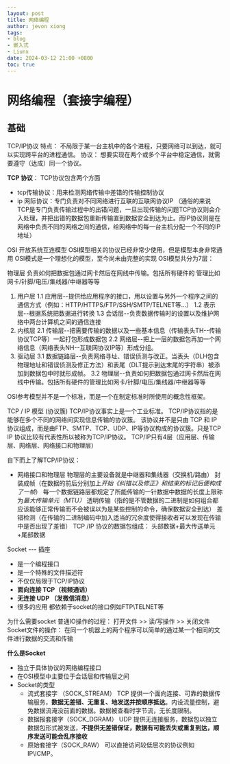 ```yaml
---
layout: post
title: 网络编程
author: jevon xiong
tags:
- blog
- 嵌入式
- Liunx
date: 2024-03-12 21:00 +0800
toc: true
---
```

# 网络编程（套接字编程）

## 基础

TCP/IP协议
特点：
不局限于某一台主机中的各个进程，只要网络可以到达，就可以实现跨平台的进程通信。
协议：
想要实现在两个或多个平台中稳定通信，就需要遵守（达成）同一个协议。

**TCP 协议**：
TCP协议包含两个方面

- tcp传输协议：用来检测网络传输中差错的传输控制协议
- ip 网际协议：专门负责对不同网络进行互联的互联网协议IP
  （通俗的来说TCP是专门负责传输过程中的出错问题，一旦出现传输的问题TCP协议则会介入处理，并把出错的数据包重新传输直到数据安全到达为止。而IP协议则是在网络中负责不同的网络之间的通信，给网络中的每一台主机分配一个不同的IP地址）

OSI 开放系统互连模型
OSI模型相关的协议已经非常少使用，但是模型本身非常通用
OSI模式是一个理想化的模型，至今尚未由完整的实现
OSI模型共分为7层：

物理层
负责如何把数据包通过网卡然后在网线中传输。包括所有硬件的
管理比如网卡/针脚/电压/集线器/中继器等等

1. 用户层
   1.1 应用层--提供给应用程序的接口，用以设置与另外一个程序之间的通信方式（例如：HTTP/HTTPS/FTP/SSH/SMTP/TELNET等...）
   1.2 表示层--根据系统把数据进行转换
   1.3 会话层--负责数据传输时的设置以及维护网络中两台计算机之间的通信连接
2. 内核层
   2.1 传输层--把需要传输的数据以及一些基本信息（传输表头TH--传输协议TCP等）一起打包形成数据包
   2.2 网络层--把上一层的数据包再加一个网络信息（网络表头NH--互联网协议IP等）形成分组。
3. 驱动层
   3.1 数据链路层--负责网络寻址、错误侦测与改正。当表头（DLH包含物理地址和错误侦测及修正方法）和表尾（DLT提示到达末尾的字符串）被添加到数据包中时就形成帧。
   3.2 物理层--负责如何把数据包通过网卡然后在网线中传输。包括所有硬件的管理比如网卡/针脚/电压/集线器/中继器等等

OSI参考模型并不是一个标准，而是一个在制定标准时所使用的概念性框架。

TCP / IP 模型 (协议簇)
TCP/IP协议事实上是一个工业标准。
TCP/IP协议指的是能够在多个不同的网络间实现信息传输的协议簇。
该协议并不是只由 TCP 和 IP协议组成，而是由FTP、SMTP、TCP、UDP、IP等协议构成的协议簇。只是TCP IP 协议比较有代表性所以被称为TCP/IP协议。
TCP/IP只有4层（应用层、传输层、网络层、网络接口和物理层）

自下而上了解TCP/IP协议：

- 网络接口和物理层
  物理层的主要设备就是中继器和集线器（交换机/路由）
  封装成帧（在数据的前后分别加上*开始《纠错以及修正》*和结束的标记后便构成了一*帧*）
  每一个数据链路层都规定了所能传输的一针数据中数据的长度上限称为*最大传输单元（MTU）*
  透明传输（指的是不管数据的二进制是如何组合都应该能够正常传输而不会被误以为是某些控制的命令，确保数据安全到达）
  差错检测（在传输的二进制编码中加入适当的冗余度使得接收者可以发现在传输中是否出现了差错）
  TCP /IP 协议的数据包组成：
  头部数据+最大传送单元+尾部数据

Socket --- 插座

- 是一个编程接口
- 是一个特殊的文件描述符
- 不仅仅局限于TCP/IP协议
- **面向连接 TCP（视频通话）**
- **无连接 UDP （发微信消息）**
- 很多的应用 都依赖于socket的接口例如FTP\TELNET等

为什么需要socket
      普通IO操作的过程：
          打开文件 >> 读/写操作 >> 关闭文件
Socket文件的操作：
    在同一个机器上的两个程序可以简单的通过某一个相同的文件进行数据的交流和传输

**什么是Socket**
-   独立于具体协议的网络编程接口
-   在OSI模型中主要位于会话层和传输层之间
-   Socket的类型
    -   流式套接字 （SOCK_STREAM） TCP
    提供一个面向连接、可靠的数据传输服务，**数据无差错、无重复、地发送并按顺序抵达**。内设流量控制，避免数据流淹没前面的数据。数据被查看时字节流，无长度限制。
    -   数据报套接字（SOCK_DGRAM） UDP
    提供无连接服务，数据包以独立数据包形式被发送，**不提供无差错保证，数据有可能丢失或重复到达，顺序发送可能会乱序接收**
    -   原始套接字（SOCK_RAW）
    可以直接访问较低层次的协议例如 IP\ICMP。
    